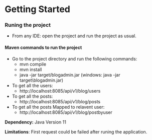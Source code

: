 # Getting Started

### Runing the project
* From any IDE: open the project and run the project as usual.

#### Maven commands to run the project
* Go to the project directory and run the following commands:
    * mvn compile
    * mvn install
    * java -jar target/blogadmin.jar (windows: java -jar target\blogadmin.jar)
* To get all the users:
    * http://localhost:8085/api/v1/blog/users
* To get all the posts:
    * http://localhost:8085/api/v1/blog/posts
* To get all the posts Mapped to relavent user:
    * http://localhost:8085/api/v1/blog/postbyuser

**Dependency:**  Java Version 11 

**Limitations**: First request could be failed after runing the application.  